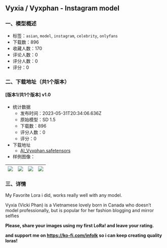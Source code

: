 ## Vyxia / Vyxphan - Instagram model
### 一、模型概述

- 标签：`asian`, `model`, `instagram`, `celebrity`, `onlyfans`
- 下载数：896
- 收藏人数：170
- 评论人数：0
- 评分人数：0
- 评分：0

### 二、下载地址（共1个版本）

#### [版本1/共1个版本] v1.0

- 统计数据
  - 发布时间：2023-05-31T20:34:06.636Z
  - 原始模型：SD 1.5
  - 下载数：896
  - 评分人数：0
  - 评分：0
- 下载地址
  - [AI_Vyxphan.safetensors](https://civitai.com/api/download/models/86507)
- 样例图像：

| <img src="https://image.civitai.com/xG1nkqKTMzGDvpLrqFT7WA/43cb8727-cb20-4df7-99ee-23fd79032d60/width=450/985250.jpeg" /> | <img src="https://image.civitai.com/xG1nkqKTMzGDvpLrqFT7WA/db11e445-879e-462e-b60a-5129c53a723d/width=450/985255.jpeg" /> | <img src="https://image.civitai.com/xG1nkqKTMzGDvpLrqFT7WA/50b1f243-80f5-4e03-93c2-5b07508433cc/width=450/985266.jpeg" /> | <img src="https://image.civitai.com/xG1nkqKTMzGDvpLrqFT7WA/a38790f0-85f6-43ee-9a02-b1def289cb4b/width=450/1208483.jpeg" /> |
| ---- | ---- | ---- | ---- |


### 三、详情
<p>My Favorite Lora i did, works really well with any model.</p><p>Vyxia (Vicki Phan) is a Vietnamese lovely born in Canada who doesn’t model professionally, but is popular for her fashion blogging and mirror selfies</p><p><strong>Please, share your images using my first LoRa! and leave your rating.</strong></p><p><strong>and  support me on </strong><a target="_blank" rel="ugc" href="https://ko-fi.com/infolk"><strong>https://ko-fi.com/infolk</strong></a><strong> so i can keep creating quality loras!</strong></p>